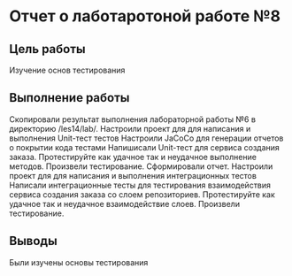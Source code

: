 # Отчет о лаботаротоной работе №8

## Цель работы

Изучение основ тестирования

## Выполнение работы

Скопировали результат выполнения лабораторной работы №6 в директорию /les14/lab/.
Настроили проект для для написания и выполнения Unit-тест тестов
Настроили JaCoCo для генерации отчетов о покрытии кода тестами
Напишисали Unit-тест для сервиса создания заказа. Протестируйте как удачное так и неудачное выполнение методов.
Произвели тестирование. Сформировали отчет.
Настроили проект для для написания и выполнения интеграционных тестов
Написали интеграционные тесты для тестирования взаимодействия сервиса создания заказа со слоем репозиториев. Протестируйте как удачное так и неудачное взаимодействие слоев.
Произвели тестирование.

## Выводы

Были изучены основы тестирования
